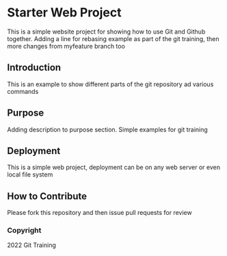 # Starter Web Project
This is a simple website project for showing how to use Git and Github together. Adding a line for rebasing example as part of the git training, then more changes from myfeature branch too
## Introduction
This is an example to show different parts of the git repository ad various commands
## Purpose
Adding description to purpose section. Simple examples for git training
## Deployment
This is a simple web project, deployment can be on any web server or even local file system
## How to Contribute
Please fork this repository and then issue pull requests for review
### Copyright
2022 Git Training